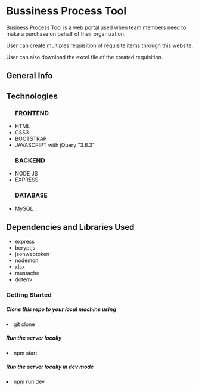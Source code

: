 <h1>Bussiness Process Tool</h1>
<p> Business Process Tool  is a web portal used when team members need to make a purchase on behalf of their organization.</p>
    <p>User can create  multiples requisition of requisite items through this website.</p>
    <p>User can also download the excel file of the created requisition.</p>

<h2>General Info</h2>
<h2>Technologies</h2>
<ul>
  <h3>FRONTEND</h3>                  
  <li>HTML</li>
  <li>CSS3</li>
  <li>BOOTSTRAP</li>
  <li>JAVASCRIPT with jQuery "3.6.3" </li>
  <h3>BACKEND</h3>
  <li>NODE JS</li>
  <li>EXPRESS</li>
  <h3>DATABASE</h3>
  <li>MySQL</li>

</ul>

<h2>Dependencies and Libraries Used</h2>
<ul>
    <li>express</li>
<li>bcryptjs</li>
<li>jsonwebtoken</li>
<li>nodemon</li>
<li>xlsx</li>
    <li>mustache</li>
    <li>dotenv</li>
</ul>
<h3>Getting Started</h3>
<h5>Clone this repo to your local machine using</h5>
    <li> git clone</li> 
<h5>Run the server locally</h5>
  <li>npm start</li>
<h5> Run the server locally in dev mode</h5>
   <li>npm run dev</li>

